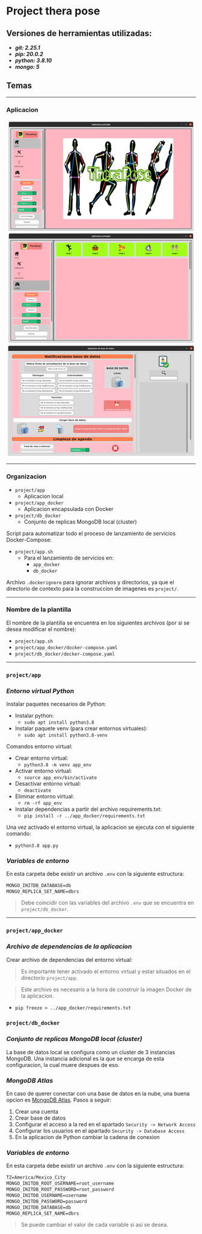 # Project thera pose

## Versiones de herramientas utilizadas:
- ***git: 2.25.1***
- ***pip: 20.0.2***
- ***python: 3.8.10***
- ***mongo: 5***

## Temas
***
### Aplicacion 
![app](./project/app/public/images/app.png)

***
### Organizacion 
- `project/app`
    - Aplicacion local
- `project/app_docker`
    - Aplicacion encapsulada con Docker
- `project/db_docker`
    - Conjunto de replicas MongoDB local (cluster)

Script para automatizar todo el proceso de lanzamiento de servicios Docker-Compose: 
- `project/app.sh`
    - Para el lanzamiento de  servicios en:
        - `app_docker`
        - `db_docker`

Archivo `.dockerignore` para ignorar archivos y directorios, ya que el directorio de contexto para la construccion de imagenes es `project/`. 

***
### Nombre de la plantilla
El nombre de la plantilla se encuentra en los siguientes archivos (por si se desea modificar el nombre):
- `project/app.sh`
- `project/app_docker/docker-compose.yaml`
- `project/db_docker/docker-compose.yaml`

***
### `project/app`
### ***Entorno virtual Python***
Instalar paquetes necesarios de Python:
- Instalar python:
    - `sudo apt install python3.8`
- Instalar paquete venv (para crear entornos virtuales):
    - `sudo apt install python3.8-venv`

Comandos entorno virtual:
- Crear entorno virtual:
    - `python3.8 -m venv app_env`
- Activar entorno virtual:
    - `source app_env/bin/activate`
- Desactivar entorno virtual:
    - `deactivate`
- Eliminar entorno virtual:
    - `rm -rf app_env`
- Instalar dependencias a partir del archivo requirements.txt:
    - `pip install -r ../app_docker/requirements.txt`

Una vez activado el entorno virtual, la aplicacion se ejecuta con el siguiente comando:
- `python3.8 app.py`

### ***Variables de entorno***
En esta carpeta debe existir un archivo `.env` con la siguiente estructura:
```
MONGO_INITDB_DATABASE=db
MONGO_REPLICA_SET_NAME=dbrs
```
> Debe coincidir con las variables del archivo `.env` que se encuentra en `project/db_docker`.

***
### `project/app_docker`
### ***Archivo de dependencias de la aplicacion***
Crear archivo de dependencias del entorno virtual:
> Es importante tener activado el entorno virtual y estar situados en el directorio `project/app`.

> Este archivo es necesario a la hora de construir la imagen Docker de la aplicacion.

- `pip freeze > ../app_docker/requirements.txt`

### `project/db_docker`
### ***Conjunto de replicas MongoDB local (cluster)***
La base de datos local se configura como un cluster de 3 instancias MongoDB. Una instancia adicional es la que se encarga de esta configuracion, la cual muere despues de eso.

### ***MongoDB Atlas***
En caso de querer conectar con una base de datos en la nube, una buena opcion es [MongoDB Atlas](https://cloud.mongodb.com/). Pasos a seguir:
1. Crear una cuenta
2. Crear base de datos
3. Configurar el acceso a la red en el apartado `Security -> Network Access` 
4. Configurar los usuarios en el apartado `Security -> Database Access`
5. En la aplicacion de Python cambiar la cadena de conexion

### ***Variables de entorno***
En esta carpeta debe existir un archivo `.env` con la siguiente estructura:
```
TZ=America/Mexico_City
MONGO_INITDB_ROOT_USERNAME=root_username
MONGO_INITDB_ROOT_PASSWORD=root_password
MONGO_INITDB_USERNAME=username
MONGO_INITDB_PASSWORD=password
MONGO_INITDB_DATABASE=db
MONGO_REPLICA_SET_NAME=dbrs
```
> Se puede cambiar el valor de cada variable si asi se desea.







